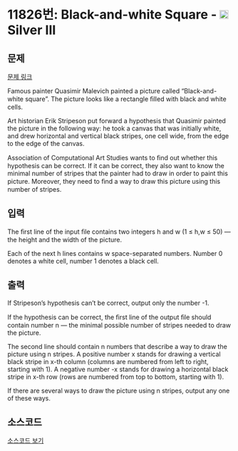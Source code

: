 # 11826번: Black-and-white Square - <img src="https://static.solved.ac/tier_small/8.svg" style="height:20px" /> Silver III

<!-- performance -->

<!-- 문제 제출 후 깃허브에 푸시를 했을 때 제출한 코드의 성능이 입력될 공간입니다.-->

<!-- end -->

## 문제

[문제 링크](https://boj.kr/11826)


<p>Famous painter Quasimir Malevich painted a picture called “Black-and-white square”. The picture looks like a rectangle ﬁlled with black and white cells.&nbsp;</p>

<p>Art historian Erik Stripeson put forward a hypothesis that Quasimir painted the picture in the following way: he took a canvas that was initially white, and drew horizontal and vertical black stripes, one cell wide, from the edge to the edge of the canvas.&nbsp;</p>

<p>Association of Computational Art Studies wants to ﬁnd out whether this hypothesis can be correct. If it can be correct, they also want to know the minimal number of stripes that the painter had to draw in order to paint this picture. Moreover, they need to ﬁnd a way to draw this picture using this number of stripes.&nbsp;</p>



## 입력


<p>The ﬁrst line of the input ﬁle contains two integers h and w (1 ≤ h,w ≤ 50) — the height and the width of the picture.&nbsp;</p>

<p>Each of the next h lines contains w space-separated numbers. Number 0 denotes a white cell, number 1 denotes a black cell.&nbsp;</p>



## 출력


<p>If Stripeson’s hypothesis can’t be correct, output only the number -1.&nbsp;</p>

<p>If the hypothesis can be correct, the ﬁrst line of the output ﬁle should contain number n — the minimal possible number of stripes needed to draw the picture.&nbsp;</p>

<p>The second line should contain n numbers that describe a way to draw the picture using n stripes. A positive number x stands for drawing a vertical black stripe in x-th column (columns are numbered from left to right, starting with 1). A negative number -x stands for drawing a horizontal black stripe in x-th row (rows are numbered from top to bottom, starting with 1).&nbsp;</p>

<p>If there are several ways to draw the picture using n stripes, output any one of these ways.&nbsp;</p>



## 소스코드

[소스코드 보기](Black-and-white%20Square.py)